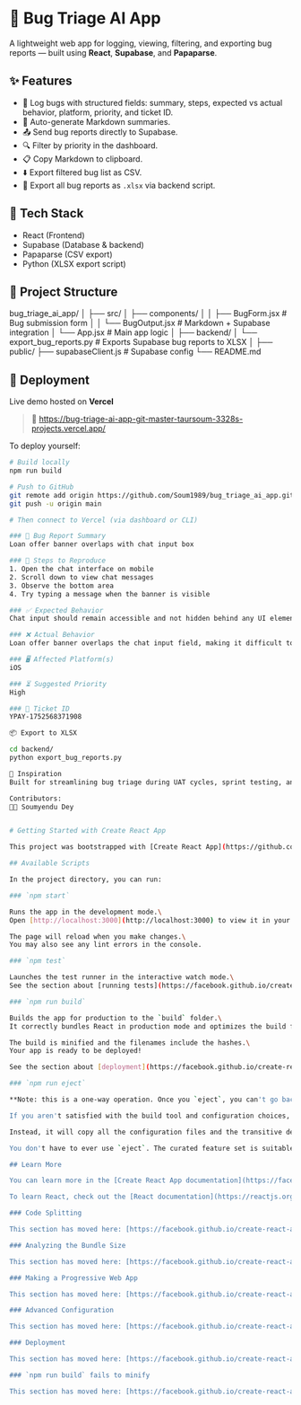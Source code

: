 # 🐞 Bug Triage AI App

A lightweight web app for logging, viewing, filtering, and exporting bug reports — built using **React**, **Supabase**, and **Papaparse**.

## ✨ Features

- 📝 Log bugs with structured fields: summary, steps, expected vs actual behavior, platform, priority, and ticket ID.
- 📄 Auto-generate Markdown summaries.
- 📤 Send bug reports directly to Supabase.
- 🔍 Filter by priority in the dashboard.
- 📋 Copy Markdown to clipboard.
- ⬇️ Export filtered bug list as CSV.
- 💾 Export all bug reports as `.xlsx` via backend script.

## 🔧 Tech Stack

- React (Frontend)
- Supabase (Database & backend)
- Papaparse (CSV export)
- Python (XLSX export script)

## 🧱 Project Structure
bug_triage_ai_app/
│
├── src/
│ ├── components/
│ │ ├── BugForm.jsx # Bug submission form
│ │ └── BugOutput.jsx # Markdown + Supabase integration
│ └── App.jsx # Main app logic
│
├── backend/
│ └── export_bug_reports.py # Exports Supabase bug reports to XLSX
│
├── public/
├── supabaseClient.js # Supabase config
└── README.md


## 🚀 Deployment

Live demo hosted on **Vercel**  
> 🔗 https://bug-triage-ai-app-git-master-taursoum-3328s-projects.vercel.app/

To deploy yourself:

```bash
# Build locally
npm run build

# Push to GitHub
git remote add origin https://github.com/Soum1989/bug_triage_ai_app.git
git push -u origin main

# Then connect to Vercel (via dashboard or CLI)

### 🐞 Bug Report Summary
Loan offer banner overlaps with chat input box

### 🔁 Steps to Reproduce
1. Open the chat interface on mobile
2. Scroll down to view chat messages
3. Observe the bottom area
4. Try typing a message when the banner is visible

### ✅ Expected Behavior
Chat input should remain accessible and not hidden behind any UI element like banners

### ❌ Actual Behavior
Loan offer banner overlaps the chat input field, making it difficult to type messages.

### 🖥️ Affected Platform(s)
iOS

### ⏳ Suggested Priority
High

### 🎫 Ticket ID
YPAY-1752568371908

📦 Export to XLSX

cd backend/
python export_bug_reports.py

🧠 Inspiration
Built for streamlining bug triage during UAT cycles, sprint testing, and internal QA — especially for AI/chatbot-based flows.

Contributors:
👩‍💻 Soumyendu Dey


# Getting Started with Create React App

This project was bootstrapped with [Create React App](https://github.com/facebook/create-react-app).

## Available Scripts

In the project directory, you can run:

### `npm start`

Runs the app in the development mode.\
Open [http://localhost:3000](http://localhost:3000) to view it in your browser.

The page will reload when you make changes.\
You may also see any lint errors in the console.

### `npm test`

Launches the test runner in the interactive watch mode.\
See the section about [running tests](https://facebook.github.io/create-react-app/docs/running-tests) for more information.

### `npm run build`

Builds the app for production to the `build` folder.\
It correctly bundles React in production mode and optimizes the build for the best performance.

The build is minified and the filenames include the hashes.\
Your app is ready to be deployed!

See the section about [deployment](https://facebook.github.io/create-react-app/docs/deployment) for more information.

### `npm run eject`

**Note: this is a one-way operation. Once you `eject`, you can't go back!**

If you aren't satisfied with the build tool and configuration choices, you can `eject` at any time. This command will remove the single build dependency from your project.

Instead, it will copy all the configuration files and the transitive dependencies (webpack, Babel, ESLint, etc) right into your project so you have full control over them. All of the commands except `eject` will still work, but they will point to the copied scripts so you can tweak them. At this point you're on your own.

You don't have to ever use `eject`. The curated feature set is suitable for small and middle deployments, and you shouldn't feel obligated to use this feature. However we understand that this tool wouldn't be useful if you couldn't customize it when you are ready for it.

## Learn More

You can learn more in the [Create React App documentation](https://facebook.github.io/create-react-app/docs/getting-started).

To learn React, check out the [React documentation](https://reactjs.org/).

### Code Splitting

This section has moved here: [https://facebook.github.io/create-react-app/docs/code-splitting](https://facebook.github.io/create-react-app/docs/code-splitting)

### Analyzing the Bundle Size

This section has moved here: [https://facebook.github.io/create-react-app/docs/analyzing-the-bundle-size](https://facebook.github.io/create-react-app/docs/analyzing-the-bundle-size)

### Making a Progressive Web App

This section has moved here: [https://facebook.github.io/create-react-app/docs/making-a-progressive-web-app](https://facebook.github.io/create-react-app/docs/making-a-progressive-web-app)

### Advanced Configuration

This section has moved here: [https://facebook.github.io/create-react-app/docs/advanced-configuration](https://facebook.github.io/create-react-app/docs/advanced-configuration)

### Deployment

This section has moved here: [https://facebook.github.io/create-react-app/docs/deployment](https://facebook.github.io/create-react-app/docs/deployment)

### `npm run build` fails to minify

This section has moved here: [https://facebook.github.io/create-react-app/docs/troubleshooting#npm-run-build-fails-to-minify](https://facebook.github.io/create-react-app/docs/troubleshooting#npm-run-build-fails-to-minify)
